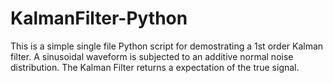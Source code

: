 KalmanFilter-Python
===================

This is a simple single file Python script for demostrating a 1st order Kalman filter.  A sinusoidal waveform is subjected to an additive normal noise distribution.  The Kalman Filter returns a expectation of the true signal.
